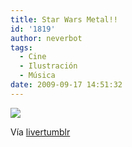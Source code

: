 ```yaml
---
title: Star Wars Metal!!
id: '1819'
author: neverbot
tags:
  - Cine
  - Ilustración
  - Música
date: 2009-09-17 14:51:32
---
```


[![](./tumblr_kq04j6wVDS1qzoz68o1_500.jpg)](http://livercake.tumblr.com/post/188586129/my-kind-of-metal-band-d-puatron)

Vía [livertumblr](http://livercake.tumblr.com/post/188586129/my-kind-of-metal-band-d-puatron)